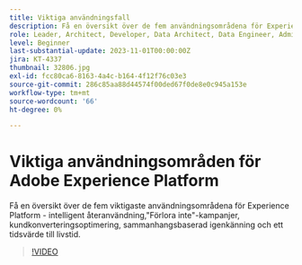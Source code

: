 ```yaml
---
title: Viktiga användningsfall
description: Få en översikt över de fem användningsområdena för Experience Platform&mdash;Intelligent Reengagement, Don't Lose Campaigns, Customer Conversion Optimization, Contextual Recognition och One-Time Value to Lifetime Value.
role: Leader, Architect, Developer, Data Architect, Data Engineer, Admin, User
level: Beginner
last-substantial-update: 2023-11-01T00:00:00Z
jira: KT-4337
thumbnail: 32806.jpg
exl-id: fcc80ca6-8163-4a4c-b164-4f12f76c03e3
source-git-commit: 286c85aa88d44574f00ded67f0de8e0c945a153e
workflow-type: tm+mt
source-wordcount: '66'
ht-degree: 0%

---
```


# Viktiga användningsområden för Adobe Experience Platform

Få en översikt över de fem viktigaste användningsområdena för Experience Platform - intelligent återanvändning,&quot;Förlora inte&quot;-kampanjer, kundkonverteringsoptimering, sammanhangsbaserad igenkänning och ett tidsvärde till livstid.

>[!VIDEO](https://video.tv.adobe.com/v/3430462?learn=on&enablevpops&captions=swe)

